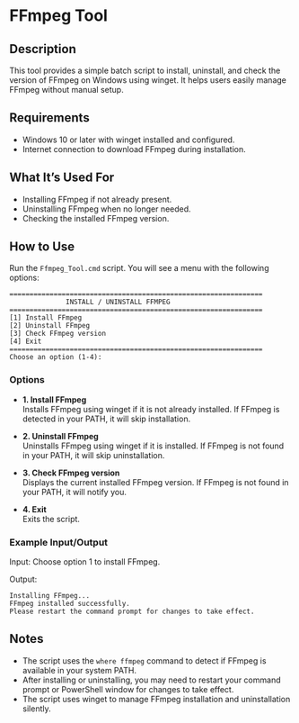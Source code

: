 # FFmpeg Tool

## Description

This tool provides a simple batch script to install, uninstall, and check the version of FFmpeg on Windows using winget. It helps users easily manage FFmpeg without manual setup.

## Requirements

- Windows 10 or later with winget installed and configured.
- Internet connection to download FFmpeg during installation.

## What It’s Used For

- Installing FFmpeg if not already present.
- Uninstalling FFmpeg when no longer needed.
- Checking the installed FFmpeg version.

## How to Use

Run the `Ffmpeg_Tool.cmd` script. You will see a menu with the following options:

```text
===============================================================
              INSTALL / UNINSTALL FFMPEG
===============================================================
[1] Install FFmpeg
[2] Uninstall FFmpeg
[3] Check FFmpeg version
[4] Exit
===============================================================
Choose an option (1-4): 
```

### Options

- **1. Install FFmpeg**  
  Installs FFmpeg using winget if it is not already installed. If FFmpeg is detected in your PATH, it will skip installation.

- **2. Uninstall FFmpeg**  
  Uninstalls FFmpeg using winget if it is installed. If FFmpeg is not found in your PATH, it will skip uninstallation.

- **3. Check FFmpeg version**  
  Displays the current installed FFmpeg version. If FFmpeg is not found in your PATH, it will notify you.

- **4. Exit**  
  Exits the script.

### Example Input/Output

Input: Choose option 1 to install FFmpeg.  

Output:  

```text
Installing FFmpeg...
FFmpeg installed successfully.
Please restart the command prompt for changes to take effect.
```

## Notes

- The script uses the `where ffmpeg` command to detect if FFmpeg is available in your system PATH.  
- After installing or uninstalling, you may need to restart your command prompt or PowerShell window for changes to take effect.  
- The script uses winget to manage FFmpeg installation and uninstallation silently.